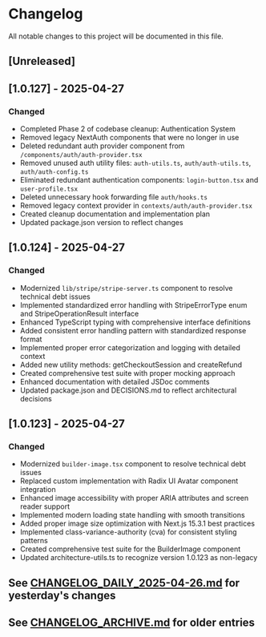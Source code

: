 # Changelog

All notable changes to this project will be documented in this file.

## [Unreleased]

## [1.0.127] - 2025-04-27

### Changed
- Completed Phase 2 of codebase cleanup: Authentication System
- Removed legacy NextAuth components that were no longer in use
- Deleted redundant auth provider component from `/components/auth/auth-provider.tsx`
- Removed unused auth utility files: `auth-utils.ts`, `auth/auth-utils.ts`, `auth/auth-config.ts`
- Eliminated redundant authentication components: `login-button.tsx` and `user-profile.tsx`
- Deleted unnecessary hook forwarding file `auth/hooks.ts`
- Removed legacy context provider in `contexts/auth/auth-provider.tsx`
- Created cleanup documentation and implementation plan
- Updated package.json version to reflect changes

## [1.0.124] - 2025-04-27

### Changed
- Modernized `lib/stripe/stripe-server.ts` component to resolve technical debt issues
- Implemented standardized error handling with StripeErrorType enum and StripeOperationResult interface
- Enhanced TypeScript typing with comprehensive interface definitions
- Added consistent error handling pattern with standardized response format
- Implemented proper error categorization and logging with detailed context
- Added new utility methods: getCheckoutSession and createRefund
- Created comprehensive test suite with proper mocking approach
- Enhanced documentation with detailed JSDoc comments
- Updated package.json and DECISIONS.md to reflect architectural decisions

## [1.0.123] - 2025-04-27

### Changed
- Modernized `builder-image.tsx` component to resolve technical debt issues
- Replaced custom implementation with Radix UI Avatar component integration
- Enhanced image accessibility with proper ARIA attributes and screen reader support
- Implemented modern loading state handling with smooth transitions
- Added proper image size optimization with Next.js 15.3.1 best practices
- Implemented class-variance-authority (cva) for consistent styling patterns
- Created comprehensive test suite for the BuilderImage component
- Updated architecture-utils.ts to recognize version 1.0.123 as non-legacy

## See [CHANGELOG_DAILY_2025-04-26.md](./CHANGELOG_DAILY_2025-04-26.md) for yesterday's changes
## See [CHANGELOG_ARCHIVE.md](./CHANGELOG_ARCHIVE.md) for older entries